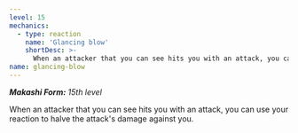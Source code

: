 ```yaml
---
level: 15
mechanics:
  - type: reaction
    name: 'Glancing blow'
    shortDesc: >-
      When an attacker that you can see hits you with an attack, you can use your reaction to halve the attack's damage against you.
name: glancing-blow
---
```

_**Makashi Form:** 15th level_

When an attacker that you can see hits you with an attack, you can use your reaction to halve the attack's damage against you.